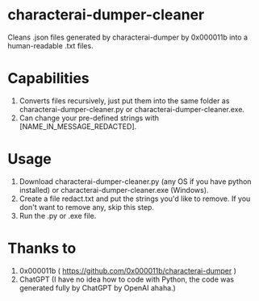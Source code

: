 # characterai-dumper-cleaner
Cleans .json files generated by characterai-dumper by 0x000011b into a human-readable .txt files.

# Capabilities
1. Converts files recursively, just put them into the same folder as characterai-dumper-cleaner.py or characterai-dumper-cleaner.exe.
2. Can change your pre-defined strings with [NAME_IN_MESSAGE_REDACTED].

# Usage
1. Download characterai-dumper-cleaner.py (any OS if you have python installed) or characterai-dumper-cleaner.exe (Windows).
2. Create a file redact.txt and put the strings you'd like to remove. If you don't want to remove any, skip this step.
3. Run the .py or .exe file.

# Thanks to
1. 0x000011b ( https://github.com/0x000011b/characterai-dumper )
2. ChatGPT (I have no idea how to code with Python, the code was generated fully by ChatGPT by OpenAI ahaha.)
